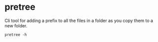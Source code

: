 # pretree
Cli tool for adding a prefix to all the files in a folder as you copy them to a new folder.

``` cli
pretree -h
```



